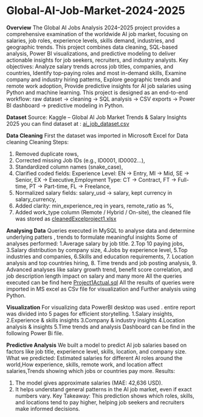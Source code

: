 # Global-AI-Job-Market-2024-2025

**Overview**
The Global AI Jobs Analysis 2024–2025 project provides a comprehensive examination of the worldwide AI job market, focusing on salaries, job roles, experience levels, skills demand, industries, and geographic trends. This project combines data cleaning, SQL-based analysis, Power BI visualizations, and predictive modeling to deliver actionable insights for job seekers, recruiters, and industry analysts.
Key objectives:
Analyze salary trends across job titles, companies, and countries,
Identify top-paying roles and most in-demand skills,
Examine company and industry hiring patterns,
Explore geographic trends and remote work adoption,
Provide predictive insights for AI job salaries using Python and machine learning.
This project is designed as an end-to-end workflow: raw dataset → cleaning → SQL analysis → CSV exports → Power BI dashboard → predictive modeling in Python.

**Dataset**
Source: Kaggle – Global AI Job Market Trends & Salary Insights 2025
 you can find dataset at : [ai_job_dataset.csv](ai_job_dataset.csv)

**Data Cleaning**
First the dataset was imported in Microsoft Excel for Data cleaning 
Cleaning Steps:
1. Removed duplicate rows,
2. Corrected missing Job IDs (e.g., ID0001, ID0002…),
3. Standardized column names (snake_case),
4. Clarified coded fields:
Experience Level: EN → Entry, MI → Mid, SE → Senior, EX → Executive,Employment Type: CT → Contract, FT → Full-time, PT → Part-time, FL → Freelance,
5. Normalized salary fields: salary_usd → salary, kept currency in salary_currency,
6. Added clarity: min_experience_req in years, remote_ratio as %,
7. Added work_type column (Remote / Hybrid / On-site),
   the cleaned file was stored as [cleanedExcelproject1.xlsx](cleanedExcelproject1.xlsx)

**Analysing Data**
Queries executed in MySQL to analyse data and determine underlying patters , trends to formulate meaningful insights
Some of analyses performed:
1.Average salary by job title.
2.Top 10 paying jobs,
3.Salary distribution by company size,
4.Jobs by experience level,
5.Top industries and companies,
6.Skills and education requirements,
7. Location analysis and top countries hiring,
8. Time trends and job posting analysis,
9. Advanced analyses like salary growth trend, benefit score correlation, and job description length impact on salary and many more
All the queries executed can be find here [Project1Actual.sql](Project1Actual.sql)
All the results of queries were imported in MS excel as CSv file for visualization and Further analysis using Python.

**Visualization**
For visualizing data PowerBI desktop was used . entire report was divided into 5 pages for efficient storytelling.
1.Salary insights,
2.Experience & skills insights
3.Company & industry insights
4.Location analysis & insights
5.Time trends and analysis
Dashboard can be find in the following Power Bi file.

**Predictive Analysis**
We built a model to predict AI job salaries based on factors like job title, experience level, skills, location, and company size.
What we predicted:
Estimated salaries for different AI roles around the world,How experience, skills, remote work, and location affect salaries,Trends showing which jobs or countries pay more.
Results:
1. The model gives approximate salaries (MAE: 42,636 USD).
2. It helps understand general patterns in the AI job market, even if exact numbers vary.
Key Takeaway:
This prediction shows which roles, skills, and locations tend to pay higher, helping job seekers and recruiters make informed decisions.

